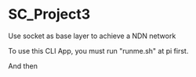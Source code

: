 # SC_Project3

Use socket as base layer to achieve a NDN network

To use this CLI App, you must run "runme.sh" at pi first.

And then

